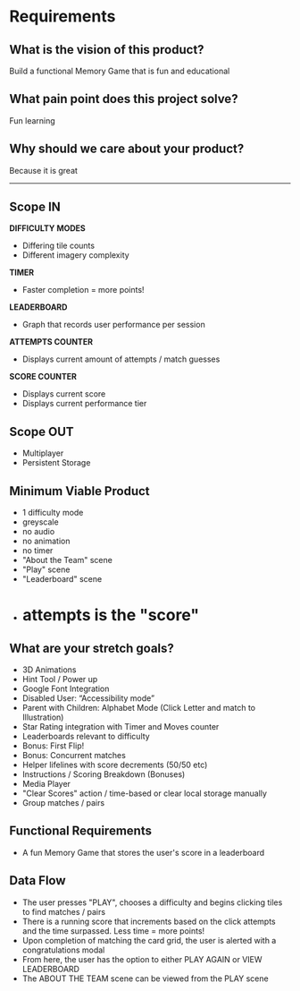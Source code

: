 # Requirements

## What is the vision of this product?

Build a functional Memory Game that is fun and educational

## What pain point does this project solve?

Fun learning

## Why should we care about your product?

Because it is great


---


## Scope IN

**DIFFICULTY MODES**
- Differing tile counts
- Different imagery complexity

**TIMER**
- Faster completion = more points!

**LEADERBOARD**
- Graph that records user performance per session

**ATTEMPTS COUNTER**
- Displays current amount of attempts / match guesses

**SCORE COUNTER**
- Displays current score 
- Displays current performance tier

## Scope OUT
- Multiplayer
- Persistent Storage


## Minimum Viable Product

- 1 difficulty mode
- greyscale
- no audio
- no animation
- no timer
- "About the Team" scene
- "Play" scene
- "Leaderboard" scene
- # attempts is the "score"

## What are your stretch goals?

- 3D Animations
- Hint Tool / Power up
- Google Font Integration
- Disabled User: “Accessibility mode”
- Parent with Children: Alphabet Mode (Click Letter and match to Illustration)
- Star Rating integration with Timer and Moves counter
- Leaderboards relevant to difficulty
- Bonus: First Flip!
- Bonus: Concurrent matches
- Helper lifelines with score decrements (50/50 etc)
- Instructions / Scoring Breakdown (Bonuses)
- Media Player
- "Clear Scores" action / time-based or clear local storage manually
- Group matches / pairs

## Functional Requirements

- A fun Memory Game that stores the user's score in a leaderboard

## Data Flow

- The user presses "PLAY", chooses a difficulty and begins clicking tiles to find matches / pairs
- There is a running score that increments based on the click attempts and the time surpassed. Less time = more points!
- Upon completion of matching the card grid, the user is alerted with a congratulations modal
- From here, the user has the option to either PLAY AGAIN or VIEW LEADERBOARD
- The ABOUT THE TEAM scene can be viewed from the PLAY scene
